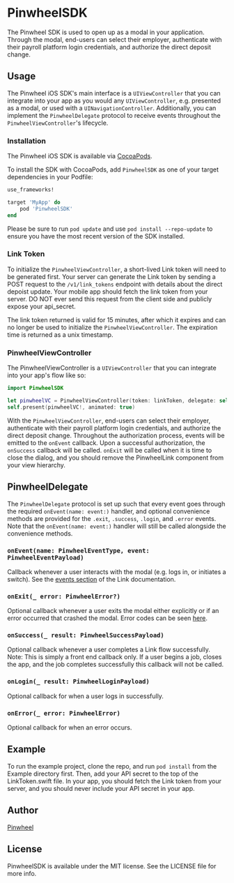 # PinwheelSDK

The Pinwheel SDK is used to open up as a modal in your application. Through the modal, end-users can select their employer, authenticate with their payroll platform login credentials, and authorize the direct deposit change.

## Usage

The Pinwheel iOS SDK's main interface is a `UIViewController` that you can integrate into your app as you would any `UIViewController`, e.g. presented as a modal, or used with a `UINavigationController`. Additionally, you can implement the `PinwheelDelegate` protocol to receive events throughout the `PinwheelViewController`'s lifecycle.

### Installation

The Pinwheel iOS SDK is available via [CocoaPods](https://cocoapods.org/).

To install the SDK with CocoaPods, add `PinwheelSDK` as one of your target dependencies in your Podfile:

```ruby
use_frameworks!

target 'MyApp' do
    pod 'PinwheelSDK'
end
```

Please be sure to run `pod update` and use `pod install --repo-update` to ensure you have the most recent version of the SDK installed.

### Link Token

To initialize the `PinwheelViewController`, a short-lived Link token will need to be generated first. Your server can generate the Link token by sending a POST request to the `/v1/link_tokens` endpoint with details about the direct depoist update. Your mobile app should fetch the link token from your server. DO NOT ever send this request from the client side and publicly expose your api_secret.

The link token returned is valid for 15 minutes, after which it expires and can no longer be used to initialize the `PinwheelViewController`. The expiration time is returned as a unix timestamp.

### PinwheelViewController

The PinwheelViewController is a `UIViewController` that you can integrate into your app's flow like so:

```swift
import PinwheelSDK

let pinwheelVC = PinwheelViewController(token: linkToken, delegate: self)
self.present(pinwheelVC!, animated: true)
```

With the `PinwheelViewController`, end-users can select their employer, authenticate with their payroll platform login credentials, and authorize the direct deposit change. Throughout the authorization process, events will be emitted to the `onEvent` callback. Upon a successful authorization, the `onSuccess` callback will be called. `onExit` will be called when it is time to close the dialog, and you should remove the PinwheelLink component from your view hierarchy.

## PinwheelDelegate

The `PinwheelDelegate` protocol is set up such that every event goes through the required `onEvent(name: event:)` handler, and optional convenience methods are provided for the `.exit`, `.success`, `.login`, and `.error` events. Note that the `onEvent(name: event:)` handler will still be called alongside the convenience methods.   

### `onEvent(name: PinwheelEventType, event: PinwheelEventPayload)`

Callback whenever a user interacts with the modal (e.g. logs in, or initiates a switch). See the [events section](https://getpinwheel.stoplight.io/docs/api/docs/guides/Link.md#events) of the Link documentation.

### `onExit(_ error: PinwheelError?)`

Optional callback whenever a user exits the modal either explicitly or if an error occurred that crashed the modal. Error codes can be seen [here](https://getpinwheel.stoplight.io/docs/api/docs/guides/Link.md#errors-1).

### `onSuccess(_ result: PinwheelSuccessPayload)`

Optional callback whenever a user completes a Link flow successfully. Note: This is simply a front end callback only. If a user begins a job, closes the app, and the job completes successfully this callback will not be called.

### `onLogin(_ result: PinwheelLoginPayload)`

Optional callback for when a user logs in successfully.

### `onError(_ error: PinwheelError)`

Optional callback for when an error occurs.

## Example

To run the example project, clone the repo, and run `pod install` from the Example directory first. Then, add your API secret to the top of the LinkToken.swift file. In your app, you should fetch the Link token from your server, and you should never include your API secret in your app.

## Author

[Pinwheel](https://getpinwheel.com)

## License

PinwheelSDK is available under the MIT license. See the LICENSE file for more info.

